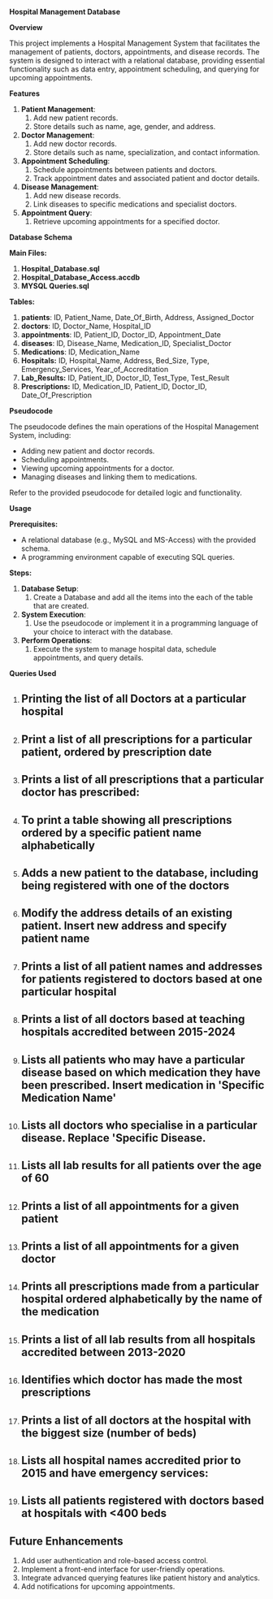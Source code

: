 ﻿**Hospital Management Database**

**Overview**

This project implements a Hospital Management System that facilitates the management of patients, doctors, appointments, and disease records. The system is designed to interact with a relational database, providing essential functionality such as data entry, appointment scheduling, and querying for upcoming appointments.

**Features**

1. **Patient Management**:
   1. Add new patient records.
   1. Store details such as name, age, gender, and address.
1. **Doctor Management**:
   1. Add new doctor records.
   1. Store details such as name, specialization, and contact information.
1. **Appointment Scheduling**:
   1. Schedule appointments between patients and doctors.
   1. Track appointment dates and associated patient and doctor details.
1. **Disease Management**:
   1. Add new disease records.
   1. Link diseases to specific medications and specialist doctors.
1. **Appointment Query**:
   1. Retrieve upcoming appointments for a specified doctor.

**Database Schema**

**Main Files:**

1. **Hospital\_Database.sql**
1. **Hospital\_Database\_Access.accdb**
1. **MYSQL Queries.sql**

**Tables:**

1. **patients**:  ID, Patient\_Name, Date\_Of\_Birth, Address, Assigned\_Doctor
1. **doctors**: ID, Doctor\_Name, Hospital\_ID 
1. **appointments**: ID, Patient\_ID, Doctor\_ID, Appointment\_Date
1. **diseases**: ID, Disease\_Name, Medication\_ID, Specialist\_Doctor
1. **Medications**:  ID, Medication\_Name
1. **Hospitals:** ID, Hospital\_Name, Address, Bed\_Size, Type, Emergency\_Services, Year\_of\_Accreditation
1. **Lab\_Results:** ID, Patient\_ID, Doctor\_ID, Test\_Type, Test\_Result
1. **Prescriptions:** ID, Medication\_ID, Patient\_ID, Doctor\_ID, Date\_Of\_Prescription

**Pseudocode**

The pseudocode defines the main operations of the Hospital Management System, including:

- Adding new patient and doctor records.
- Scheduling appointments.
- Viewing upcoming appointments for a doctor.
- Managing diseases and linking them to medications.

Refer to the provided pseudocode for detailed logic and functionality.

**Usage**

**Prerequisites:**

- A relational database (e.g., MySQL and MS-Access) with the provided schema.
- A programming environment capable of executing SQL queries.

**Steps:**

1. **Database Setup**:
   1. Create a Database and add all the items into the each of the table that are created.
1. **System Execution**:
   1. Use the pseudocode or implement it in a programming language of your choice to interact with the database.
1. **Perform Operations**:
   1. Execute the system to manage hospital data, schedule appointments, and query details.

**Queries Used**
1. ## Printing the list of all Doctors at a particular hospital
1. ## Print a list of all prescriptions for a particular patient, ordered by prescription date
1. ## Prints a list of all prescriptions that a particular doctor has prescribed:
1. ## To print a table showing all prescriptions ordered by a specific patient name alphabetically
1. ## Adds a new patient to the database, including being registered with one of the doctors
1. ## Modify the address details of an existing patient. Insert new address and specify patient name
1. ## Prints a list of all patient names and addresses for patients registered to doctors based at one particular hospital
1. ## Prints a list of all doctors based at teaching hospitals accredited between 2015-2024
1. ## Lists all patients who may have a particular disease based on which medication they have been prescribed. Insert medication in 'Specific Medication Name'
1. ## Lists all doctors who specialise in a particular disease. Replace 'Specific Disease.
1. ## Lists all lab results for all patients over the age of 60
1. ## Prints a list of all appointments for a given patient
1. ## Prints a list of all appointments for a given doctor
1. ## Prints all prescriptions made from a particular hospital ordered alphabetically by the name of the medication
1. ## Prints a list of all lab results from all hospitals accredited between 2013-2020
1. ## Identifies which doctor has made the most prescriptions
1. ## Prints a list of all doctors at the hospital with the biggest size (number of beds)
1. ## Lists all hospital names accredited prior to 2015 and have emergency services:
1. ## Lists all patients registered with doctors based at hospitals with <400 beds
## **Future Enhancements**	
1. Add user authentication and role-based access control.
1. Implement a front-end interface for user-friendly operations.
1. Integrate advanced querying features like patient history and analytics.
1. Add notifications for upcoming appointments.
